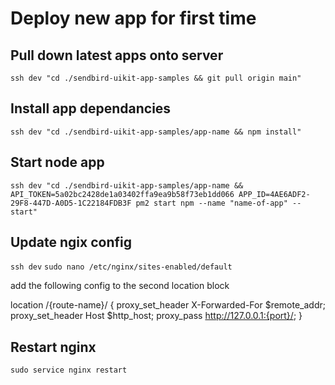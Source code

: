 # Deploy new app for first time

## Pull down latest apps onto server

`ssh dev "cd ./sendbird-uikit-app-samples && git pull origin main"`

## Install app dependancies
`ssh dev "cd ./sendbird-uikit-app-samples/app-name && npm install"`


## Start node app
`ssh dev "cd ./sendbird-uikit-app-samples/app-name && API_TOKEN=5a02bc2428de1a03402ffa9ea9b58f73eb1dd066 APP_ID=4AE6ADF2-29F8-447D-A0D5-1C22184FDB3F pm2 start npm --name "name-of-app" -- start"`

## Update ngix config
`ssh dev`
`sudo nano /etc/nginx/sites-enabled/default`

add the following config to the second location block

location /{route-name}/ {
    proxy_set_header   X-Forwarded-For $remote_addr;
    proxy_set_header   Host $http_host;
    proxy_pass         http://127.0.0.1:{port}/;
}

## Restart nginx

`sudo service nginx restart`